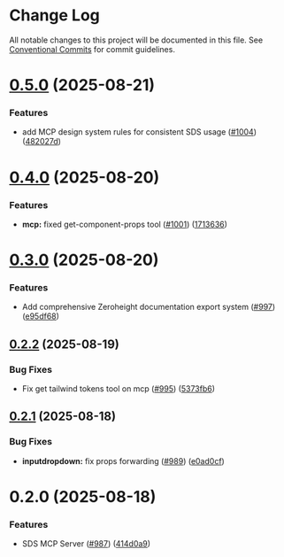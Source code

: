 # Change Log

All notable changes to this project will be documented in this file.
See [Conventional Commits](https://conventionalcommits.org) for commit guidelines.

# [0.5.0](https://github.com/chanzuckerberg/sci-components/compare/@czi-sds/mcp@0.4.0...@czi-sds/mcp@0.5.0) (2025-08-21)

### Features

- add MCP design system rules for consistent SDS usage ([#1004](https://github.com/chanzuckerberg/sci-components/issues/1004)) ([482027d](https://github.com/chanzuckerberg/sci-components/commit/482027d51f92273f8c3638eaf31e936c6866d6ed))

# [0.4.0](https://github.com/chanzuckerberg/sci-components/compare/@czi-sds/mcp@0.3.0...@czi-sds/mcp@0.4.0) (2025-08-20)

### Features

- **mcp:** fixed get-component-props tool ([#1001](https://github.com/chanzuckerberg/sci-components/issues/1001)) ([1713636](https://github.com/chanzuckerberg/sci-components/commit/17136368961a133ecc6f448b686f28d5d8adf6c3))

# [0.3.0](https://github.com/chanzuckerberg/sci-components/compare/@czi-sds/mcp@0.2.2...@czi-sds/mcp@0.3.0) (2025-08-20)

### Features

- Add comprehensive Zeroheight documentation export system ([#997](https://github.com/chanzuckerberg/sci-components/issues/997)) ([e95df68](https://github.com/chanzuckerberg/sci-components/commit/e95df6848e344f8231991c2bd8d999e72343ff9d))

## [0.2.2](https://github.com/chanzuckerberg/sci-components/compare/@czi-sds/mcp@0.2.1...@czi-sds/mcp@0.2.2) (2025-08-19)

### Bug Fixes

- Fix get tailwind tokens tool on mcp ([#995](https://github.com/chanzuckerberg/sci-components/issues/995)) ([5373fb6](https://github.com/chanzuckerberg/sci-components/commit/5373fb6bce49bad65d7017ec945ff4d3af9b74e1))

## [0.2.1](https://github.com/chanzuckerberg/sci-components/compare/@czi-sds/mcp@0.2.0...@czi-sds/mcp@0.2.1) (2025-08-18)

### Bug Fixes

- **inputdropdown:** fix props forwarding ([#989](https://github.com/chanzuckerberg/sci-components/issues/989)) ([e0ad0cf](https://github.com/chanzuckerberg/sci-components/commit/e0ad0cf00c3ba8a2994b89afe013df684228d4c2))

# 0.2.0 (2025-08-18)

### Features

- SDS MCP Server ([#987](https://github.com/chanzuckerberg/sci-components/issues/987)) ([414d0a9](https://github.com/chanzuckerberg/sci-components/commit/414d0a9c69c07517b903e5e9cbd5f6c16a632401))
